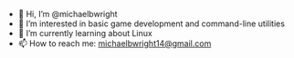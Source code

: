 - 👋 Hi, I’m @michaelbwright
- 👀 I’m interested in basic game development and command-line utilities
- 🌱 I’m currently learning about Linux
- 📫 How to reach me: michaelbwright14@gmail.com
